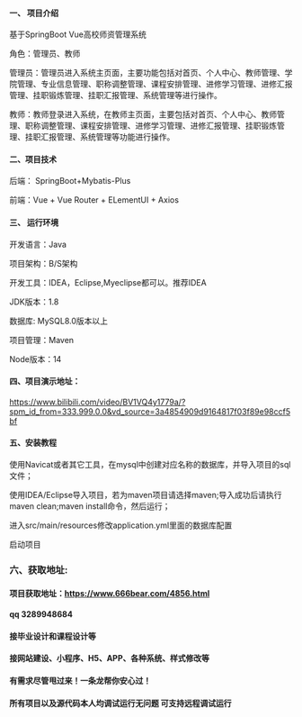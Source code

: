 

#### 一、 项目介绍
基于SpringBoot Vue高校师资管理系统

角色：管理员、教师

管理员：管理员进入系统主页面，主要功能包括对首页、个人中心、教师管理、学院管理、专业信息管理、职称调整管理、课程安排管理、进修学习管理、进修汇报管理、挂职锻炼管理、挂职汇报管理、系统管理等进行操作。

教师：教师登录进入系统，在教师主页面，主要包括对首页、个人中心、教师管理、职称调整管理、课程安排管理、进修学习管理、进修汇报管理、挂职锻炼管理、挂职汇报管理、系统管理等功能进行操作。
#### 二、项目技术
后端： SpringBoot+Mybatis-Plus

前端：Vue + Vue Router + ELementUI + Axios

#### 三、 运行环境
开发语言：Java

项目架构：B/S架构

开发工具：IDEA，Eclipse,Myeclipse都可以。推荐IDEA

JDK版本：1.8

数据库: MySQL8.0版本以上

项目管理：Maven

Node版本：14

#### 四、项目演示地址：

https://www.bilibili.com/video/BV1VQ4y1779a/?spm_id_from=333.999.0.0&vd_source=3a4854909d9164817f03f89e98ccf5bf

#### 五、安装教程
使用Navicat或者其它工具，在mysql中创建对应名称的数据库，并导入项目的sql文件；

使用IDEA/Eclipse导入项目，若为maven项目请选择maven;导入成功后请执行maven clean;maven install命令，然后运行；

进入src/main/resources修改application.yml里面的数据库配置

启动项目


### 六、获取地址:
#### 项目获取地址：https://www.666bear.com/4856.html
#### qq 3289948684
#### 接毕业设计和课程设计等
#### 接网站建设、小程序、H5、APP、各种系统、样式修改等
#### 有需求尽管甩过来！一条龙帮你安心过！
#### 所有项目以及源代码本人均调试运行无问题 可支持远程调试运行




